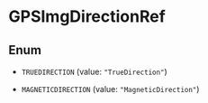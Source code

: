 
# GPSImgDirectionRef

## Enum


* `TRUEDIRECTION` (value: `"TrueDirection"`)

* `MAGNETICDIRECTION` (value: `"MagneticDirection"`)



